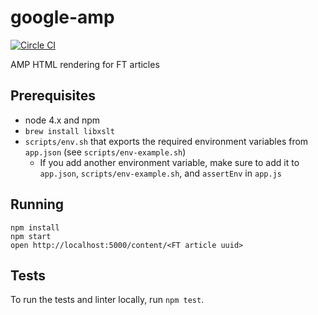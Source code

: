 google-amp
===

[![Circle CI](https://circleci.com/gh/Financial-Times/google-amp/tree/master.svg?style=svg)](https://circleci.com/gh/Financial-Times/google-amp/tree/master)

AMP HTML rendering for FT articles

Prerequisites
---

 - node 4.x and npm
 - `brew install libxslt`
 - `scripts/env.sh` that exports the required environment variables from `app.json` (see `scripts/env-example.sh`)
   - If you add another environment variable, make sure to add it to `app.json`, `scripts/env-example.sh`, and `assertEnv` in `app.js`
 
Running
---
```
npm install
npm start
open http://localhost:5000/content/<FT article uuid>
```

Tests
---

To run the tests and linter locally, run `npm test`.
